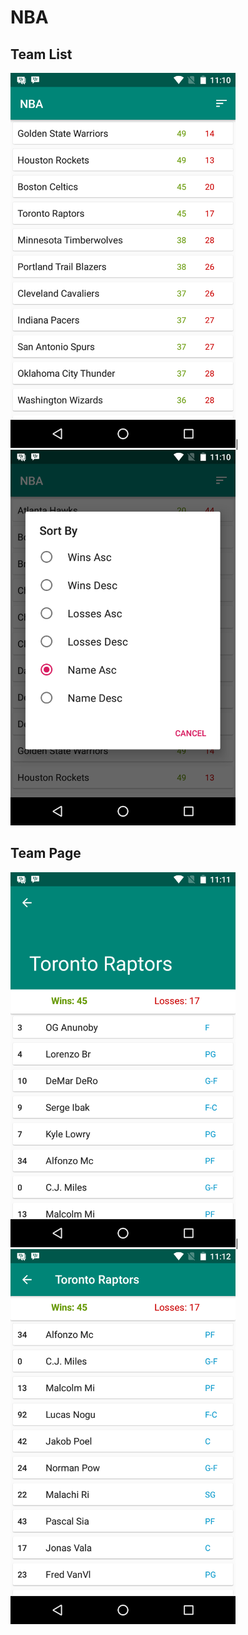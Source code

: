 # NBA

## Team List
<img src="./screenshots/screenshot-2018-10-01_17.52.31.997.png" alt="drawing" width="360"/>|<img src="./screenshots/screenshot-2018-10-01_17.52.44.275.png" alt="drawing" width="360"/>

## Team Page
<img src="./screenshots/screenshot-2018-10-01_17.54.07.717.png" alt="drawing" width="360"/>|<img src="./screenshots/screenshot-2018-10-01_17.54.15.504.png" alt="drawing" width="360"/>
